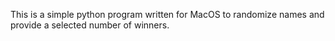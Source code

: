 This is a simple python program written for MacOS to randomize names and provide a selected number of winners.
